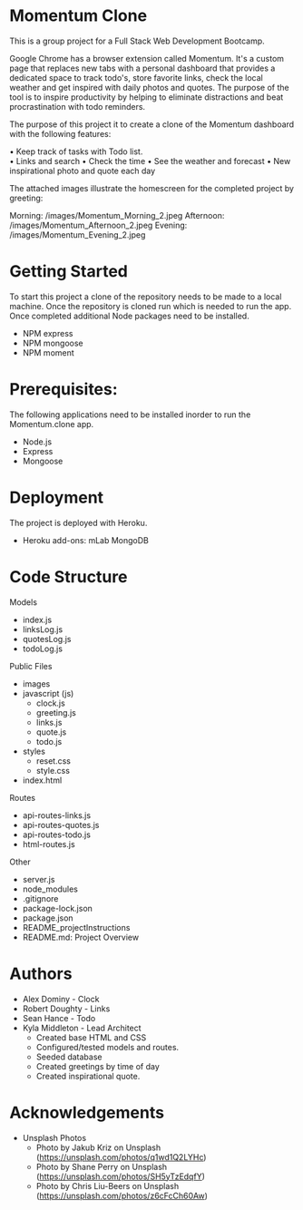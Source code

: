 # Momentum Clone
This is a group project for a Full Stack Web Development Bootcamp. 

Google Chrome has a browser extension called Momentum. It's a custom page that replaces new tabs with a personal dashboard that provides a dedicated space to track todo's, store favorite links, check the local weather and get inspired with daily photos and quotes.  The purpose of the tool is to inspire productivity by helping to eliminate distractions and beat procrastination with todo reminders. 

The purpose of this project it to create a clone of the Momentum dashboard with the following features:  

• Keep track of tasks with Todo list.  
• Links and search
• Check the time
• See the weather and forecast
• New inspirational photo and quote each day

The attached images illustrate the homescreen for the completed project by greeting:

Morning: /images/Momentum_Morning_2.jpeg
Afternoon: /images/Momentum_Afternoon_2.jpeg
Evening: /images/Momentum_Evening_2.jpeg

# Getting Started
To start this project a clone of the repository needs to be made to a local machine.  Once the repository is cloned run <npm install> which is needed to run the app.  Once completed additional Node packages need to be installed.  

- NPM express
- NPM mongoose
- NPM moment

# Prerequisites:
The following applications need to be installed inorder to run the Momentum.clone app.
- Node.js
- Express
- Mongoose

# Deployment
The project is deployed with Heroku.
- Heroku add-ons:  mLab MongoDB

# Code Structure
Models
- index.js
- linksLog.js
- quotesLog.js
- todoLog.js

Public Files
- images
- javascript (js)
    * clock.js
    * greeting.js
    * links.js
    * quote.js
    * todo.js
- styles
    * reset.css
    * style.css
- index.html

Routes
- api-routes-links.js
- api-routes-quotes.js
- api-routes-todo.js
- html-routes.js

Other
- server.js
- node_modules
- .gitignore
- package-lock.json
- package.json
- README_projectInstructions
- README.md:  Project Overview

# Authors
- Alex Dominy - Clock 
- Robert Doughty - Links
- Sean Hance - Todo
- Kyla Middleton - Lead Architect
    * Created base HTML and CSS
    * Configured/tested models and routes.
    * Seeded database
    * Created greetings by time of day
    * Created inspirational quote.

# Acknowledgements
- Unsplash Photos
    * Photo by Jakub Kriz on Unsplash (https://unsplash.com/photos/q1wd1Q2LYHc)
    * Photo by Shane Perry on Unsplash (https://unsplash.com/photos/SH5yTzEdqfY)
    * Photo by Chris Liu-Beers on Unsplash (https://unsplash.com/photos/z6cFcCh60Aw)
